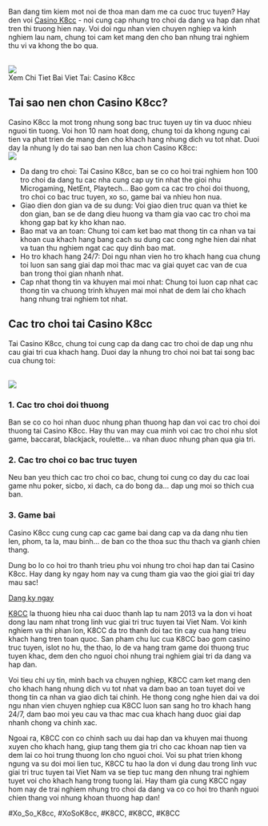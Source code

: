 <p>Ban dang tim kiem mot noi de thoa man dam me ca cuoc truc tuyen? Hay den voi <a href="https://k8cc.army/casino-k8cc/">Casino K8cc</a> - noi cung cap nhung tro choi da dang va hap dan nhat tren thi truong hien nay. Voi doi ngu nhan vien chuyen nghiep va kinh nghiem lau nam, chung toi cam ket mang den cho ban nhung trai nghiem thu vi va khong the bo qua.</p><br><img src="https://k8cc.army/wp-content/uploads/2025/03/casino-k8cc-trai-nghiem.webp"></br>
Xem Chi Tiet Bai Viet Tai: Casino K8cc<h2>Tai sao nen chon Casino K8cc?</h2><p>Casino K8cc la mot trong nhung song bac truc tuyen uy tin va duoc nhieu nguoi tin tuong. Voi hon 10 nam hoat dong, chung toi da khong ngung cai tien va phat trien de mang den cho khach hang nhung dich vu tot nhat. Duoi day la nhung ly do tai sao ban nen lua chon Casino K8cc:<br><img src="https://k8cc.army/wp-content/uploads/2025/03/casino-k8cc-bi-kip.webp"></br><ul>
<li><span class="highlight">Da dang tro choi:</span> Tai Casino K8cc, ban se co co hoi trai nghiem hon 100 tro choi da dang tu cac nha cung cap uy tin nhat the gioi nhu Microgaming, NetEnt, Playtech... Bao gom ca cac tro choi doi thuong, tro choi co bac truc tuyen, xo so, game bai va nhieu hon nua.</li>
<li><span class="highlight">Giao dien don gian va de su dung:</span> Voi giao dien truc quan va thiet ke don gian, ban se de dang dieu huong va tham gia vao cac tro choi ma khong gap bat ky kho khan nao.</li>
<li><span class="highlight">Bao mat va an toan:</span> Chung toi cam ket bao mat thong tin ca nhan va tai khoan cua khach hang bang cach su dung cac cong nghe hien dai nhat va tuan thu nghiem ngat cac quy dinh bao mat.</li>
<li><span class="highlight">Ho tro khach hang 24/7:</span> Doi ngu nhan vien ho tro khach hang cua chung toi luon san sang giai dap moi thac mac va giai quyet cac van de cua ban trong thoi gian nhanh nhat.</li>
<li><span class="highlight">Cap nhat thong tin va khuyen mai moi nhat:</span> Chung toi luon cap nhat cac thong tin va chuong trinh khuyen mai moi nhat de dem lai cho khach hang nhung trai nghiem tot nhat.</li>
</ul><h2>Cac tro choi tai Casino K8cc</h2><p>Tai Casino K8cc, chung toi cung cap da dang cac tro choi de dap ung nhu cau giai tri cua khach hang. Duoi day la nhung tro choi noi bat tai song bac cua chung toi:</p><br><img src="https://k8cc.army/wp-content/uploads/2025/03/casino-k8cc-tro-choi.webp"></br><h3>1. Cac tro choi doi thuong</h3><p>Ban se co co hoi nhan duoc nhung phan thuong hap dan voi cac tro choi doi thuong tai Casino K8cc. Hay thu van may cua minh voi cac tro choi nhu slot game, baccarat, blackjack, roulette... va nhan duoc nhung phan qua gia tri.<h3>2. Cac tro choi co bac truc tuyen</h3><p>Neu ban yeu thich cac tro choi co bac, chung toi cung co day du cac loai game nhu poker, sicbo, xi dach, ca do bong da... dap ung moi so thich cua ban.</p><h3>3. Game bai</h3><p>Casino K8cc cung cung cap cac game bai dang cap va da dang nhu tien len, phom, ta la, mau binh... de ban co the thoa suc thu thach va gianh chien thang.<p>Dung bo lo co hoi tro thanh trieu phu voi nhung tro choi hap dan tai Casino K8cc. Hay dang ky ngay hom nay va cung tham gia vao the gioi giai tri day mau sac!</p><div class="center">
<a class="button" href="#">Dang ky ngay</a>
</div><p><a href="https://k8cc.army/">K8CC</a> la thuong hieu nha cai duoc thanh lap tu nam 2013 va la don vi hoat dong lau nam nhat trong linh vuc giai tri truc tuyen tai Viet Nam. Voi kinh nghiem va thi phan lon, K8CC da tro thanh doi tac tin cay cua hang trieu khach hang tren toan quoc. San pham chu luc cua K8CC bao gom casino truc tuyen, islot no hu, the thao, lo de va hang tram game doi thuong truc tuyen khac, dem den cho nguoi choi nhung trai nghiem giai tri da dang va hap dan.

Voi tieu chi uy tin, minh bach va chuyen nghiep, K8CC cam ket mang den cho khach hang nhung dich vu tot nhat va dam bao an toan tuyet doi ve thong tin ca nhan va giao dich tai chinh. He thong cong nghe hien dai va doi ngu nhan vien chuyen nghiep cua K8CC luon san sang ho tro khach hang 24/7, dam bao moi yeu cau va thac mac cua khach hang duoc giai dap nhanh chong va chinh xac.

Ngoai ra, K8CC con co chinh sach uu dai hap dan va khuyen mai thuong xuyen cho khach hang, giup tang them gia tri cho cac khoan nap tien va dem lai co hoi trung thuong lon cho nguoi choi. Voi su phat trien khong ngung va su doi moi lien tuc, K8CC tu hao la don vi dung dau trong linh vuc giai tri truc tuyen tai Viet Nam va se tiep tuc mang den nhung trai nghiem tuyet voi cho khach hang trong tuong lai. Hay tham gia cung K8CC ngay hom nay de trai nghiem nhung tro choi da dang va co co hoi tro thanh nguoi chien thang voi nhung khoan thuong hap dan!</p>
#Xo_So_K8cc, #XoSoK8cc, #K8CC, #K8CC, #K8CC
